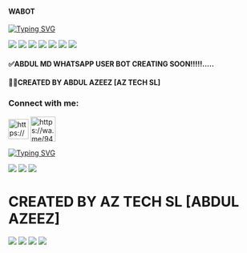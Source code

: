 #### WABOT
<a href="https://github.com/ABDULMDv1/WABOT"><img src="https://readme-typing-svg.demolab.com?font=Fira+Code&weight=600&size=28&pause=1000&color=2CB8F7&random=false&width=435&lines=HI%F0%9F%91%8B+I+AM+ABDUL+MD+2.0....;+MULTI+DEVICE+WHATSAPP+BOT....;CREATED+BY+ABDUL+AZEEZ+%F0%9F%91%A8%E2%80%8D%F0%9F%92%BB.AZ+TECH+SL" alt="Typing SVG" /></a>

<a><img src='https://i.imgur.com/LyHic3i.gif'/></a>
<a><img src='https://i.imgur.com/LyHic3i.gif'/></a>
<a><img src='https://i.imgur.com/LyHic3i.gif'/></a>
<a><img src='https://telegra.ph/file/ec513e2adb20e6bb92680.jpg'></a>
<a><img src='https://i.imgur.com/LyHic3i.gif'/></a>
<a><img src='https://i.imgur.com/LyHic3i.gif'/></a>
<a><img src='https://i.imgur.com/LyHic3i.gif'/></a>

#### ✅ABDUL MD WHATSAPP USER BOT CREATING SOON!!!!!.....

#### 👨‍💻CREATED BY ABDUL AZEEZ [AZ TECH SL]

<p>
<h3 align="left">Connect with me:</h3><p>   <a href="https://www.instagram.com/abdazeez438?igsh=MXRkaHR5cTZsNzYwZQ==" target="blank"><img align="center" src="https://telegra.ph/file/a171ac66c22c5617fe27b.png" alt="https://www.instagram.com/abdazeez438?igsh=MXRkaHR5cTZsNzYwZQ==" height="40" width="40" /></a>  <a href="https://wa.me/94775153939" target="blank"><img align="center" src="https://cdn-icons-png.flaticon.com/512/5649/5649647.png" alt="https://wa.me/94775153939" height="50" width="50" /></a> 
</p>

<a href="https://git.io/typing-svg"><img src="https://readme-typing-svg.demolab.com?font=Fira+Code&weight=600&size=28&pause=1000&color=2CB8F7&random=false&width=435&lines=CREATING+ABDUL+MD+2.0+...+..;COMING+SOON+!!!!" alt="Typing SVG" /></a>

<a><img src='https://i.imgur.com/LyHic3i.gif'/></a>
<a><img src='https://i.imgur.com/LyHic3i.gif'/></a>
<a><img src='https://i.imgur.com/LyHic3i.gif'/></a>
<br>
<h1>CREATED BY AZ TECH SL [ABDUL AZEEZ]</h1>
<a><img src='https://telegra.ph/file/31ea2a56a1f44386fcf31.jpg'></a>
<a><img src='https://i.imgur.com/LyHic3i.gif'/></a>
<a><img src='https://i.imgur.com/LyHic3i.gif'/></a>
<a><img src='https://i.imgur.com/LyHic3i.gif'/></a>
